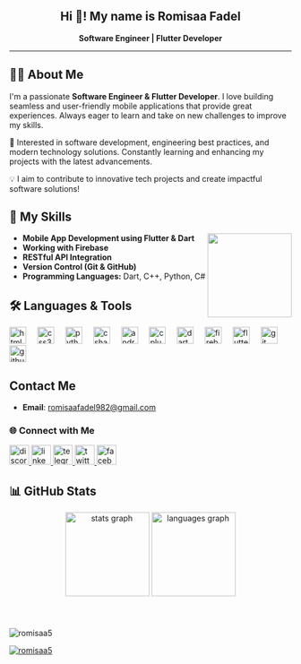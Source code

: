 <h2 align="center">Hi 👋! My name is Romisaa Fadel</h2>

<p align="center"> <strong>Software Engineer | Flutter Developer</strong> </p>

---

## 🙋‍♀️ About Me  

I'm a passionate **Software Engineer & Flutter Developer**. I love building seamless and user-friendly mobile applications that provide great experiences. Always eager to learn and take on new challenges to improve my skills.

🚀 Interested in software development, engineering best practices, and modern technology solutions. Constantly learning and enhancing my projects with the latest advancements.

💡 I aim to contribute to innovative tech projects and create impactful software solutions!

###

## 📌 My Skills  
<div align="left">
<img align="right" height="150" src="https://i.giphy.com/media/v1.Y2lkPTc5MGI3NjExNHQ3cjJtaXByYnBrdGZ1YWNtdG14NHlqamd0YWp1YWFxenh1OHFncSZlcD12MV9pbnRlcm5hbF9naWZfYnlfaWQmY3Q9dg/NiwZ9THiCOodYySoSh/giphy.gif"  />

- **Mobile App Development using Flutter & Dart**    
- **Working with Firebase**  
- **RESTful API Integration**  
- **Version Control (Git & GitHub)**  
- **Programming Languages:** Dart, C++, Python, C#  
</div>

###

## 🛠 Languages & Tools  

<div align="left">
  <img src="https://cdn.jsdelivr.net/gh/devicons/devicon/icons/html5/html5-original.svg" height="30" alt="html5 logo"  />
  <img width="12" />
  <img src="https://cdn.jsdelivr.net/gh/devicons/devicon/icons/css3/css3-original.svg" height="30" alt="css3 logo"  />
  <img width="12" />
  <img src="https://cdn.jsdelivr.net/gh/devicons/devicon/icons/python/python-original.svg" height="30" alt="python logo"  />
  <img width="12" />
  <img src="https://cdn.jsdelivr.net/gh/devicons/devicon/icons/csharp/csharp-original.svg" height="30" alt="csharp logo"  />
  <img width="12" />
  <img src="https://cdn.jsdelivr.net/gh/devicons/devicon/icons/androidstudio/androidstudio-original.svg" height="30" alt="androidstudio logo"  />
  <img width="12" />
  <img src="https://cdn.jsdelivr.net/gh/devicons/devicon/icons/cplusplus/cplusplus-original.svg" height="30" alt="cplusplus logo"  />
  <img width="12" />
  <img src="https://cdn.jsdelivr.net/gh/devicons/devicon/icons/dart/dart-original.svg" height="30" alt="dart logo"  />
  <img width="12" />
  <img src="https://cdn.jsdelivr.net/gh/devicons/devicon/icons/firebase/firebase-plain.svg" height="30" alt="firebase logo"  />
  <img width="12" />
  <img src="https://cdn.jsdelivr.net/gh/devicons/devicon/icons/flutter/flutter-original.svg" height="30" alt="flutter logo"  />
  <img width="12" />
  <img src="https://cdn.jsdelivr.net/gh/devicons/devicon/icons/git/git-original.svg" height="30" alt="git logo"  />
  <img width="12" />
  <img src="https://cdn.jsdelivr.net/gh/devicons/devicon/icons/github/github-original.svg" height="30" alt="github logo"  />
</div>

###

##  Contact Me  
- **Email**: [romisaafadel982@gmail.com](mailto:romisaafadel982@gmail.com)  

### 🌐 Connect with Me  

<div align="left">
  <a href="https://discord.gg/m8WBXYNh" target="_blank">
    <img src="https://img.shields.io/static/v1?message=Discord&logo=discord&label=&color=7289DA&logoColor=white&labelColor=&style=for-the-badge" height="35" alt="discord logo"  />
  </a>
  
  <a href="https://www.linkedin.com/in/romisaafadel/" target="_blank">
    <img src="https://img.shields.io/static/v1?message=LinkedIn&logo=linkedin&label=&color=0077B5&logoColor=white&labelColor=&style=for-the-badge" height="35" alt="linkedin logo"  />
  </a>
  <a href="https://t.me/Romisaa_5" target="_blank">
    <img src="https://img.shields.io/static/v1?message=Telegram&logo=telegram&label=&color=2CA5E0&logoColor=white&labelColor=&style=for-the-badge" height="35" alt="telegram logo"  />
  </a>
  <a href="https://x.com/romisaa_fadel5" target="_blank">
    <img src="https://img.shields.io/static/v1?message=Twitter&logo=twitter&label=&color=1DA1F2&logoColor=white&labelColor=&style=for-the-badge" height="35" alt="twitter logo"  />
  </a>
  <a href="https://web.facebook.com/profile.php?id=100094873773724" target="_blank">
    <img src="https://img.shields.io/static/v1?message=Facebook&logo=facebook&label=&color=1877F2&logoColor=white&labelColor=&style=for-the-badge" height="35" alt="facebook logo"  />
  </a>
</div>

###

## 📊 GitHub Stats  
<div align="center">
  <img src="https://github-readme-stats.vercel.app/api?username=romisaa5&hide_title=false&hide_rank=false&show_icons=true&include_all_commits=true&count_private=true&disable_animations=false&theme=dracula&locale=en&hide_border=false" height="150" alt="stats graph"  />
  
  <img src="https://github-readme-stats.vercel.app/api/top-langs?username=romisaa5&locale=en&hide_title=false&layout=compact&card_width=320&langs_count=5&theme=dracula&hide_border=false" height="150" alt="languages graph"  />
</div>


###

<br clear="both">

<p align="left"> <img src="https://komarev.com/ghpvc/?username=romisaa5&label=Profile%20views&color=0e75b6&style=flat" alt="romisaa5" /> </p>

<p align="left"> <a href="https://github.com/ryo-ma/github-profile-trophy"><img src="https://github-profile-trophy.vercel.app/?username=romisaa5" alt="romisaa5" /></a> </p>

